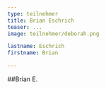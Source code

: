 ```yaml
---
type: teilnehmer
title: Brian Eschrich
teaser: ...
image: teilnehmer/deborah.png

lastname: Eschrich
firstname: Brian

---
```


##Brian E.

